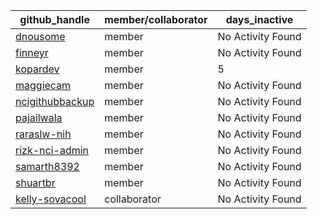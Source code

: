 
| github_handle   | member/collaborator | days_inactive |
|-----------------|----------------------|---------------|
| [dnousome](https://github.com/dnousome) | member               | No Activity Found |
| [finneyr](https://github.com/finneyr) | member               | No Activity Found |
| [kopardev](https://github.com/kopardev) | member               | 5             |
| [maggiecam](https://github.com/maggiecam) | member               | No Activity Found |
| [ncigithubbackup](https://github.com/ncigithubbackup) | member               | No Activity Found |
| [pajailwala](https://github.com/pajailwala) | member               | No Activity Found |
| [raraslw-nih](https://github.com/raraslw-nih) | member               | No Activity Found |
| [rizk-nci-admin](https://github.com/rizk-nci-admin) | member               | No Activity Found |
| [samarth8392](https://github.com/samarth8392) | member               | No Activity Found |
| [shuartbr](https://github.com/shuartbr) | member               | No Activity Found |
| [kelly-sovacool](https://github.com/kelly-sovacool) | collaborator         | No Activity Found |
